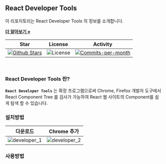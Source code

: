 ## React Developer Tools

이 리포지토리는 React Developer Tools 의 정보를 소개합니다. <br />

<a href="https://github.com/devncore/devncore"><strong>더 알아보기 »</strong></a>
 
| Star | License | Activity |
|:----:|:-------:|:--------:|
| <a href="https://github.com/devncore/docs/stargazers"><img src="https://img.shields.io/github/stars/devncore/docs" alt="Github Stars"></a> | <img src="https://img.shields.io/github/license/devncore/docs" alt="License"> | <a href="https://github.com/devncore/docs/pulse"><img src="https://img.shields.io/github/commit-activity/m/devncore/docs" alt="Commits-per-month"></a> |

<br />

### React Developer Tools 란?
**`React Developer Tools`** 는 확장 프로그램으로써 Chrome, Firefox 개발자 도구에서 React Component Tree 를 검사가 가능하여 React 웹 사이트의 Component를 쉽게 탐색 할 수 있습니다.

### 설치방법

| 다운로드 | Chrome 추가 |
|:-:|:-:|
| ![developer_1](https://user-images.githubusercontent.com/76234292/150791610-707b7917-2c90-46c0-9757-c47a2cc7ada3.PNG)  | ![developer_2](https://user-images.githubusercontent.com/76234292/150791768-2d245647-1a42-4d0f-94fb-a2ae2d0886a4.PNG) |



### 사용방법


